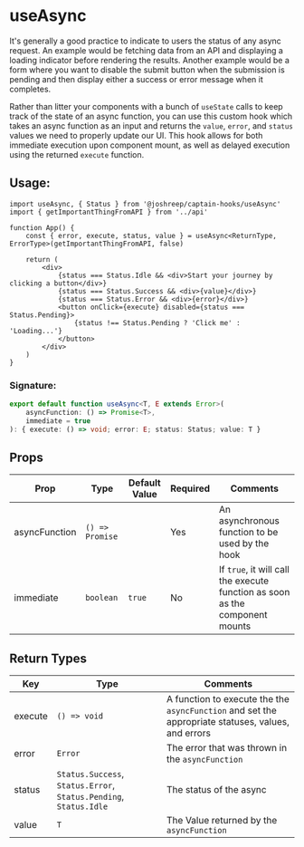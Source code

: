 # useAsync

It's generally a good practice to indicate to users the status of any async request. An example would be fetching data from an API and displaying a loading indicator before rendering the results. Another example would be a form where you want to disable the submit button when the submission is pending and then display either a success or error message when it completes.

Rather than litter your components with a bunch of `useState` calls to keep track of the state of an async function, you can use this custom hook which takes an async function as an input and returns the `value`, `error`, and `status` values we need to properly update our UI. This hook allows for both immediate execution upon component mount, as well as delayed execution using the returned `execute` function.

## Usage:

```tsx
import useAsync, { Status } from '@joshreep/captain-hooks/useAsync'
import { getImportantThingFromAPI } from '../api'

function App() {
    const { error, execute, status, value } = useAsync<ReturnType, ErrorType>(getImportantThingFromAPI, false)

    return (
        <div>
            {status === Status.Idle && <div>Start your journey by clicking a button</div>}
            {status === Status.Success && <div>{value}</div>}
            {status === Status.Error && <div>{error}</div>}
            <button onClick={execute} disabled={status === Status.Pending}>
                {status !== Status.Pending ? 'Click me' : 'Loading...'}
            </button>
        </div>
    )
}
```

### Signature:

```ts
export default function useAsync<T, E extends Error>(
    asyncFunction: () => Promise<T>,
    immediate = true
): { execute: () => void; error: E; status: Status; value: T }
```

## Props

| Prop          | Type            | Default Value | Required | Comments                                                                     |
| ------------- | --------------- | ------------- | -------- | ---------------------------------------------------------------------------- |
| asyncFunction | `() => Promise` |               | Yes      | An asynchronous function to be used by the hook                              |
| immediate     | `boolean`       | `true`        | No       | If `true`, it will call the execute function as soon as the component mounts |

## Return Types

| Key     | Type                                                              | Comments                                                                                           |
| ------- | ----------------------------------------------------------------- | -------------------------------------------------------------------------------------------------- |
| execute | `() => void`                                                      | A function to execute the the `asyncFunction` and set the appropriate statuses, values, and errors |
| error   | `Error`                                                           | The error that was thrown in the `asyncFunction`                                                   |
| status  | `Status.Success`, `Status.Error`, `Status.Pending`, `Status.Idle` | The status of the async                                                                            |
| value   | `T`                                                               | The Value returned by the `asyncFunction`                                                          |
